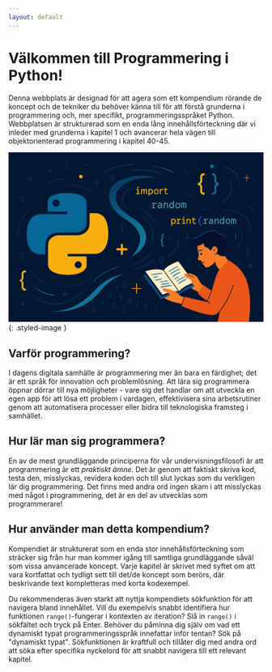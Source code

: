```yaml
---
layout: default
---
```


# Välkommen till Programmering i Python!
Denna webbplats är designad för att agera som ett kompendium rörande de koncept och de tekniker du behöver känna till för att förstå grunderna i programmering och, mer specifikt, programmeringsspråket Python. Webbplatsen är strukturerad som en enda lång innehållsförteckning där vi inleder med grunderna i kapitel 1 och avancerar hela vägen till objektorienterad programmering i kapitel 40-45.

![Welcome](assets/images/banners/index.png){: .styled-image }

## Varför programmering?
I dagens digitala samhälle är programmering mer än bara en färdighet; det är ett språk för innovation och problemlösning. Att lära sig programmera öppnar dörrar till nya möjligheter - vare sig det handlar om att utveckla en egen app för att lösa ett problem i vardagen, effektivisera sina arbetsrutiner genom att automatisera processer eller bidra till teknologiska framsteg i samhället.

## Hur lär man sig programmera?
En av de mest grundläggande principerna för vår undervisningsfilosofi är att programmering är ett _praktiskt ämne_. Det är genom att faktiskt skriva kod, testa den, misslyckas, revidera koden och till slut lyckas som du verkligen lär dig programmering. Det finns med andra ord ingen skam i att misslyckas med något i programmering, det är en del av utvecklas som programmerare!

## Hur använder man detta kompendium?
Kompendiet är strukturerat som en enda stor innehållsförteckning som sträcker sig från hur man kommer igång till samtliga grundläggande såväl som vissa anvancerade koncept. Varje kapitel är skrivet med syftet om att vara kortfattat och tydligt sett till det/de koncept som berörs, där beskrivande text kompletteras med korta kodexempel.

Du rekommenderas även starkt att nyttja kompendiets sökfunktion för att navigera bland innehållet. Vill du exempelvis snabbt identifiera hur funktionen `range()`-fungerar i kontexten av iteration? Slå in `range()` i sökfältet och tryck på Enter. Behöver du påminna dig själv om vad ett dynamiskt typat programmeringsspråk innefattar inför tentan? Sök på "dynamiskt typat". Sökfunktionen är kraftfull och tillåter dig med andra ord att söka efter specifika nyckelord för att snabbt navigera till ett relevant kapitel.